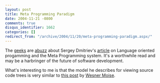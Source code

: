 ```yaml
---
layout: post
title: Meta Programming Paradigm
date: 2004-11-21 -0800
comments: true
disqus_identifier: 1662
categories: []
redirect_from: "/archive/2004/11/20/meta-programming-paradigm.aspx/"
---
```


The
[geeks](http://weblogs.asp.net/rosherove/archive/2004/11/22/267634.aspx)
are [abuzz](http://martinfowler.com/bliki/MetaProgrammingSystem.html)
about Sergey Dmitriev's
[article](http://www.onboard.jetbrains.com/articles/04/10/lop/) on
Language oriented progamming and the Meta Programming system. It's a
worthwhile read and may be a harbringer of the future of software
development.

What's interesting to me is that the model he describes for viewing
source code trees is very similar to [this
post](http://wesnerm.blogs.com/net_undocumented/2004/06/graphical_sourc.html)
by [Wesner Moise](http://wesnerm.blogs.com/).

